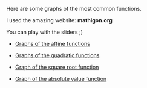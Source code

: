 Here are some graphs of the most common functions.

I used the amazing website: **mathigon.org**

You can play with the sliders ;)

- [Graphs of the affine functions](https://mathigon.org/polypad/wcelJuKbMo4iGQ)

- [Graphs of the quadratic functions](https://mathigon.org/polypad/AEGPUw6KS9Mfpg)

- [Graph of the square root function](https://mathigon.org/polypad/xFZ2I243ygcLZA)

- [Graph of the absolute value function](https://mathigon.org/polypad/embed/EHuMBR25RZTSig)

